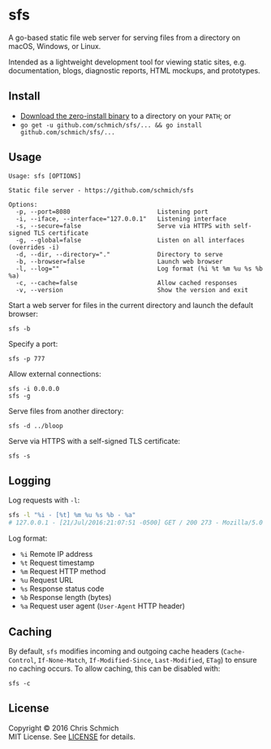 # sfs

A go-based static file web server for serving files from a directory on macOS, Windows, or Linux.

Intended as a lightweight development tool for viewing static sites, e.g. documentation, blogs, diagnostic reports, HTML mockups, and prototypes.

## Install

- [Download the zero-install binary](https://github.com/schmich/sfs/releases) to a directory on your `PATH`; or
- `go get -u github.com/schmich/sfs/... && go install github.com/schmich/sfs/...`

## Usage

```
Usage: sfs [OPTIONS]

Static file server - https://github.com/schmich/sfs

Options:
  -p, --port=8080                        Listening port
  -i, --iface, --interface="127.0.0.1"   Listening interface
  -s, --secure=false                     Serve via HTTPS with self-signed TLS certificate
  -g, --global=false                     Listen on all interfaces (overrides -i)
  -d, --dir, --directory="."             Directory to serve
  -b, --browser=false                    Launch web browser
  -l, --log=""                           Log format (%i %t %m %u %s %b %a)
  -c, --cache=false                      Allow cached responses
  -v, --version                          Show the version and exit
```

Start a web server for files in the current directory and launch the default browser:

```
sfs -b
```

Specify a port:

```
sfs -p 777
```

Allow external connections:

```
sfs -i 0.0.0.0
sfs -g
```

Serve files from another directory:

```
sfs -d ../bloop
```

Serve via HTTPS with a self-signed TLS certificate:

```
sfs -s
```

## Logging

Log requests with `-l`:

```bash
sfs -l "%i - [%t] %m %u %s %b - %a"
# 127.0.0.1 - [21/Jul/2016:21:07:51 -0500] GET / 200 273 - Mozilla/5.0 (Windows NT 10.0; WOW64) AppleWebKit/537.36 (KHTML, like Gecko) Chrome/51.0.2704.103 Safari/537.36 
```

Log format:

- `%i` Remote IP address
- `%t` Request timestamp
- `%m` Request HTTP method
- `%u` Request URL
- `%s` Response status code
- `%b` Response length (bytes)
- `%a` Request user agent (`User-Agent` HTTP header)

## Caching

By default, `sfs` modifies incoming and outgoing cache headers (`Cache-Control`, `If-None-Match`, `If-Modified-Since`, `Last-Modified`, `ETag`) to ensure no caching occurs. To allow caching, this can be disabled with:

```
sfs -c
```

## License

Copyright &copy; 2016 Chris Schmich  
MIT License. See [LICENSE](LICENSE) for details.
